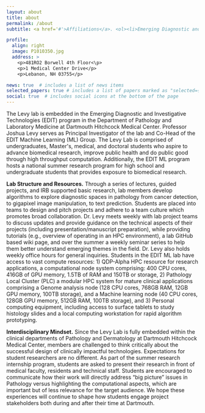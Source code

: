 ```yaml
---
layout: about
title: about
permalink: /about
subtitle: <a href='#'>Affiliations</a>. <ol><li>Emerging Diagnostic and Investigative Technologies, Department of Pathology and Laboratory Medicine, Dartmouth Hitchcock Medical Center, Lebanon, New Hampshire, USA.</li> <li>Department of Dermatology, Dartmouth Hitchcock Medical Center, Lebanon, New Hampshire, USA.</li><li>Department of Epidemiology, Geisel School of Medicine at Dartmouth, Lebanon, New Hampshire, USA.</li><li>Program in Quantitative Biomedical Sciences, Geisel School of Medicine at Dartmouth, Lebanon, New Hampshire, USA.</li><li>NCCC Cancer Population Sciences Member.</li></ol>

profile:
  align: right
  image: P1010350.jpg
  address: >
    <p>481RO2 Borwell 4th Floor<\p>
    <p>1 Medical Center Drive</p>
    <p>Lebanon, NH 03755</p>

news: true  # includes a list of news items
selected_papers: true # includes a list of papers marked as "selected={true}"
social: true  # includes social icons at the bottom of the page
---
```


The Levy lab is embedded in the Emerging Diagnostic and Investigative Technologies (EDIT) program in the Department of Pathology and Laboratory Medicine at Dartmouth Hitchcock Medical Center. Professor Joshua Levy serves as Principal Investigator of the lab and Co-Head of the EDIT Machine Learning (ML) Group. The Levy Lab is comprised of undergraduates, Master's, medical, and doctoral students who aspire to advance biomedical research, improve public health and do public good through high throughput computation. Additionally, the EDIT ML program hosts a national summer research program for high school and undergraduate students that provides exposure to biomedical research.

**Lab Structure and Resources.** Through a series of lectures, guided projects, and IRB supported basic research, lab members develop algorithms to explore diagnostic spaces in pathology from cancer detection, to gigapixel image manipulation, to text prediction. Students are placed into teams to design and pitch projects and adhere to a team culture which promotes broad collaboration. Dr. Levy meets weekly with lab project teams to discuss updates and provide guidance on the technical aspects of their projects (including presentation/manuscript preparation), while providing tutorials (e.g., overview of operating in an HPC environment), a lab GitHub based wiki page, and over the summer a weekly seminar series to help them better understand emerging themes in the field. Dr. Levy also holds weekly office hours for general inquiries. Students in the EDIT ML lab have access to vast compute resources: 1) QDP-Alpha HPC resource for research applications, a computational node system comprising: 400 CPU cores, 416GB of GPU memory, 1.5TB of RAM and 150TB or storage, 2) Pathology Local Cluster (PLC) a modular HPC system for mature clinical applications comprising a Genome analysis node (128 CPU cores, 768GB RAM, 12GB GPU memory, 100TB storage), and a Machine learning node (40 CPU cores, 128GB GPU memory, 512GB RAM, 100TB storage), and 3) Personal computing equipment, including access to surface tablets to study histology slides and a local computing workstation for rapid algorithm prototyping.

**Interdisciplinary Mindset.** Since the Levy Lab is fully embedded within the clinical departments of Pathology and Dermatology at Dartmouth Hitchcock Medical Center, members are challenged to think critically about the successful design of clinically impactful technologies. Expectations for student researchers are no different. As part of the summer research internship program, students are asked to present their research in front of medical faculty, residents and technical staff. Students are encouraged to communicate how their work will directly address “big picture” issues in Pathology versus highlighting the computational aspects, which are important but of less relevance for the target audience. We hope these experiences will continue to shape how students engage project stakeholders both during and after their time at Dartmouth.
